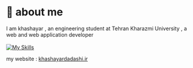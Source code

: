 # :wave: about me

I am khashayar , an engineering student at  Tehran Kharazmi University , a web and web application developer <br><br>
[![My Skills](https://skillicons.dev/icons?i=js,jquery,html,css,cs,dotnet,postman,php,mysql,laravel,wordpress,py,flask,git)](https://skillicons.dev)

my website : <a href="https://khashayardadashi.ir">khashayardadashi.ir</a>
